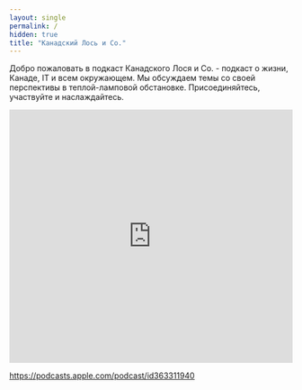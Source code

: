 ```yaml
---
layout: single
permalink: /
hidden: true
title: "Канадский Лось и Со."
---
```


Добро пожаловать в подкаст Канадского Лося и Со. - подкаст о жизни, Канаде, IT и всем окружающем. Мы обсуждаем темы со своей перспективы в теплой-ламповой обстановке. Присоединяйтесь, участвуйте и наслаждайтесь.

<iframe allow="autoplay *; encrypted-media *; fullscreen *" frameborder="0" height="450" style="width:100%;" sandbox="allow-forms allow-popups allow-same-origin allow-scripts allow-top-navigation-by-user-activation" src="https://embed.podcasts.apple.com/podcast/id363311940"></iframe>



https://podcasts.apple.com/podcast/id363311940